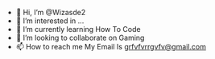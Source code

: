 - 👋 Hi, I’m @Wizasde2
- 👀 I’m interested in ...
- 🌱 I’m currently learning How To Code
- 💞️ I’m looking to collaborate on Gaming 
- 📫 How to reach me My Email Is grfvfvrrgvfv@gmail.com


<!---
Wizasde2/Wizasde2 is a ✨ special ✨ repository because its `README.md` (this file) appears on your GitHub profile.
You can click the Preview link to take a look at your changes.
--->
